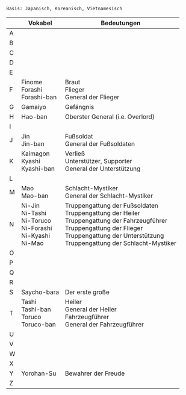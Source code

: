 	Basis: Japanisch, Koreanisch, Vietnamesisch

|     | **Vokabel**                                                          | **Bedeutungen**                                                                                                                                                                                            |
| --- | -------------------------------------------------------------------- | ---------------------------------------------------------------------------------------------------------------------------------------------------------------------------------------------------------- |
| A   |                                                                      |                                                                                                                                                                                                            |
| B   |                                                                      |                                                                                                                                                                                                            |
| C   |                                                                      |                                                                                                                                                                                                            |
| D   |                                                                      |                                                                                                                                                                                                            |
| E   |                                                                      |                                                                                                                                                                                                            |
| F   | Finome<br>Forashi<br>Forashi-ban                                     | Braut<br>Flieger<br>General der Flieger                                                                                                                                                                    |
| G   | Gamaiyo                                                              | Gefängnis                                                                                                                                                                                                  |
| H   | Hao-ban                                                              | Oberster General (i.e. Overlord)                                                                                                                                                                           |
| I   |                                                                      |                                                                                                                                                                                                            |
| J   | Jin<br>Jin-ban                                                       | Fußsoldat<br>General der Fußsoldaten                                                                                                                                                                       |
| K   | Kaimagon<br>Kyashi<br>Kyashi-ban                                     | Verließ<br>Unterstützer, Supporter<br>General der Unterstützung                                                                                                                                            |
| L   |                                                                      |                                                                                                                                                                                                            |
| M   | Mao<br>Mao-ban                                                       | Schlacht-Mystiker<br>General der Schlacht-Mystiker                                                                                                                                                         |
| N   | Ni-Jin<br>Ni-Tashi<br>Ni-Toruco<br>Ni-Forashi<br>Ni-Kyashi<br>Ni-Mao | Truppengattung der Fußsoldaten<br>Truppengattung der Heiler<br>Truppengattung der Fahrzeugführer<br>Truppengattung der Flieger<br>Truppengattung der Unterstützung<br>Truppengattung der Schlacht-Mystiker |
| O   |                                                                      |                                                                                                                                                                                                            |
| P   |                                                                      |                                                                                                                                                                                                            |
| Q   |                                                                      |                                                                                                                                                                                                            |
| R   |                                                                      |                                                                                                                                                                                                            |
| S   | Saycho-bara                                                          | Der erste große                                                                                                                                                                                            |
| T   | Tashi<br>Tashi-ban<br>Toruco<br>Toruco-ban                           | Heiler<br>General der Heiler<br>Fahrzeugführer<br>General der Fahrzeugführer                                                                                                                               |
| U   |                                                                      |                                                                                                                                                                                                            |
| V   |                                                                      |                                                                                                                                                                                                            |
| W   |                                                                      |                                                                                                                                                                                                            |
| X   |                                                                      |                                                                                                                                                                                                            |
| Y   | Yorohan-Su                                                           | Bewahrer der Freude                                                                                                                                                                                        |
| Z   |                                                                      |                                                                                                                                                                                                            |
